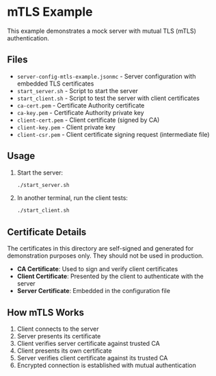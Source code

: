 # mTLS Example

This example demonstrates a mock server with mutual TLS (mTLS) authentication.

## Files

- `server-config-mtls-example.jsonmc` - Server configuration with embedded TLS certificates
- `start_server.sh` - Script to start the server
- `start_client.sh` - Script to test the server with client certificates
- `ca-cert.pem` - Certificate Authority certificate
- `ca-key.pem` - Certificate Authority private key
- `client-cert.pem` - Client certificate (signed by CA)
- `client-key.pem` - Client private key
- `client-csr.pem` - Client certificate signing request (intermediate file)

## Usage

1. Start the server:
   ```bash
   ./start_server.sh
   ```

2. In another terminal, run the client tests:
   ```bash
   ./start_client.sh
   ```

## Certificate Details

The certificates in this directory are self-signed and generated for demonstration purposes only. They should not be used in production.

- **CA Certificate**: Used to sign and verify client certificates
- **Client Certificate**: Presented by the client to authenticate with the server
- **Server Certificate**: Embedded in the configuration file

## How mTLS Works

1. Client connects to the server
2. Server presents its certificate
3. Client verifies server certificate against trusted CA
4. Client presents its own certificate
5. Server verifies client certificate against its trusted CA
6. Encrypted connection is established with mutual authentication
